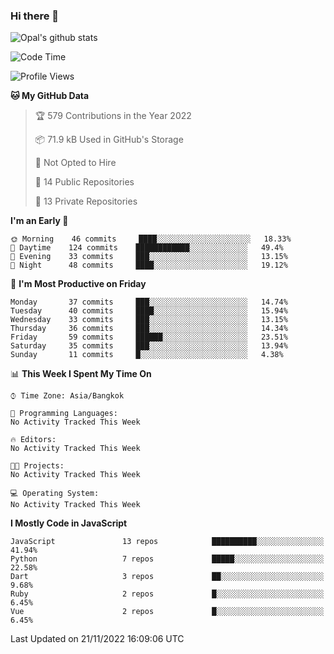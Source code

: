 ### Hi there 👋

![Opal's github stats](https://github-readme-stats.vercel.app/api?username=coolkidneversleep&count_private=true&show_icons=true&theme=radical)


<!--START_SECTION:waka-->
![Code Time](http://img.shields.io/badge/Code%20Time-64%20hrs%2038%20mins-blue)

![Profile Views](http://img.shields.io/badge/Profile%20Views-0-blue)

**🐱 My GitHub Data** 

> 🏆 579 Contributions in the Year 2022
 > 
> 📦 71.9 kB Used in GitHub's Storage 
 > 
> 🚫 Not Opted to Hire
 > 
> 📜 14 Public Repositories 
 > 
> 🔑 13 Private Repositories  
 > 
**I'm an Early 🐤** 

```text
🌞 Morning    46 commits     ████░░░░░░░░░░░░░░░░░░░░░   18.33% 
🌆 Daytime    124 commits    ████████████░░░░░░░░░░░░░   49.4% 
🌃 Evening    33 commits     ███░░░░░░░░░░░░░░░░░░░░░░   13.15% 
🌙 Night      48 commits     ████░░░░░░░░░░░░░░░░░░░░░   19.12%

```
📅 **I'm Most Productive on Friday** 

```text
Monday       37 commits     ███░░░░░░░░░░░░░░░░░░░░░░   14.74% 
Tuesday      40 commits     ████░░░░░░░░░░░░░░░░░░░░░   15.94% 
Wednesday    33 commits     ███░░░░░░░░░░░░░░░░░░░░░░   13.15% 
Thursday     36 commits     ███░░░░░░░░░░░░░░░░░░░░░░   14.34% 
Friday       59 commits     ██████░░░░░░░░░░░░░░░░░░░   23.51% 
Saturday     35 commits     ███░░░░░░░░░░░░░░░░░░░░░░   13.94% 
Sunday       11 commits     █░░░░░░░░░░░░░░░░░░░░░░░░   4.38%

```


📊 **This Week I Spent My Time On** 

```text
⌚︎ Time Zone: Asia/Bangkok

💬 Programming Languages: 
No Activity Tracked This Week

🔥 Editors: 
No Activity Tracked This Week

🐱‍💻 Projects: 
No Activity Tracked This Week

💻 Operating System: 
No Activity Tracked This Week

```

**I Mostly Code in JavaScript** 

```text
JavaScript               13 repos            ██████████░░░░░░░░░░░░░░░   41.94% 
Python                   7 repos             █████░░░░░░░░░░░░░░░░░░░░   22.58% 
Dart                     3 repos             ██░░░░░░░░░░░░░░░░░░░░░░░   9.68% 
Ruby                     2 repos             █░░░░░░░░░░░░░░░░░░░░░░░░   6.45% 
Vue                      2 repos             █░░░░░░░░░░░░░░░░░░░░░░░░   6.45%

```



 Last Updated on 21/11/2022 16:09:06 UTC
<!--END_SECTION:waka-->
